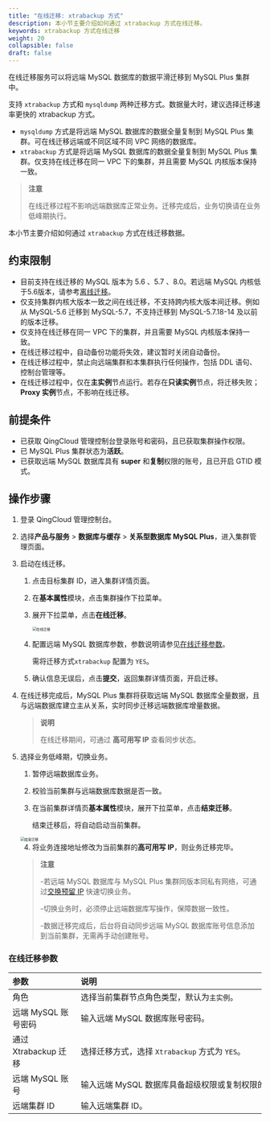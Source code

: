 ```yaml
---
title: "在线迁移: xtrabackup 方式"
description: 本小节主要介绍如何通过 xtrabackup 方式在线迁移。 
keywords: xtrabackup 方式在线迁移
weight: 20
collapsible: false
draft: false
---
```


在线迁移服务可以将远端 MySQL 数据库的数据平滑迁移到 MySQL Plus 集群中。

支持 `xtrabackup` 方式和 `mysqldump` 两种迁移方式。数据量大时，建议选择迁移速率更快的 xtrabackup 方式。

- `mysqldump` 方式是将远端 MySQL 数据库的数据全量复制到 MySQL Plus 集群。可在线迁移远端或不同区域不同 VPC 网络的数据库。
- `xtrabackup` 方式是将远端 MySQL 数据库的数据全量复制到 MySQL Plus 集群。仅支持在线迁移在同一 VPC 下的集群，并且需要 MySQL 内核版本保持一致。

> **注意**
> 
> 在线迁移过程不影响远端数据库正常业务。迁移完成后，业务切换请在业务低峰期执行。

本小节主要介绍如何通过 `xtrabackup` 方式在线迁移数据。

## 约束限制

- 目前支持在线迁移的 MySQL 版本为 5.6 、5.7 、8.0。若远端 MySQL 内核低于5.6版本，请参考[离线迁移](../data_transfer)。
- 仅支持集群内核大版本一致之间在线迁移，不支持跨内核大版本间迁移。例如从 MySQL-5.6 迁移到 MySQL-5.7，不支持迁移到 MySQL-5.7.18-14 及以前的版本迁移。
- 仅支持在线迁移在同一 VPC 下的集群，并且需要 MySQL 内核版本保持一致。
- 在线迁移过程中，自动备份功能将失效，建议暂时关闭自动备份。
- 在线迁移过程中，禁止向远端集群和本集群执行任何操作，包括 DDL 语句、控制台管理等。
- 在线迁移过程中，仅在**主实例**节点运行。若存在**只读实例**节点，将迁移失败；**Proxy 实例**节点，不影响在线迁移。

## 前提条件

- 已获取 QingCloud 管理控制台登录账号和密码，且已获取集群操作权限。
- 已 MySQL Plus 集群状态为**活跃**。
- 已获取远端 MySQL 数据库具有 **super** 和**复制**权限的账号，且已开启 GTID 模式。

## 操作步骤

1. 登录 QingCloud 管理控制台。
2. 选择**产品与服务** > **数据库与缓存** > **关系型数据库 MySQL Plus**，进入集群管理页面。
3. 启动在线迁移。
   1. 点击目标集群 ID，进入集群详情页面。
   2. 在**基本属性**模块，点击集群操作下拉菜单。
   3. 展开下拉菜单，点击**在线迁移**。

      <img src="../../../_images/migration_online2.png" alt="在线迁移" style="zoom:50%;" />

   4. 配置远端 MySQL 数据库参数，参数说明请参见[在线迁移参数](#在线迁移参数)。

      需将迁移方式`xtrabackup` 配置为 `YES`。

   5. 确认信息无误后，点击**提交**，返回集群详情页面，开启迁移。

4. 在线迁移完成后，MySQL Plus 集群将获取远端 MySQL 数据库全量数据，且与远端数据库建立主从关系，实时同步迁移远端数据库增量数据。

   > **说明**
   > 
   > 在线迁移期间，可通过 **高可用写 IP** 查看同步状态。

5. 选择业务低峰期，切换业务。

    1. 暂停远端数据库业务。
    2. 校验当前集群与远端数据库数据是否一致。
    3. 在当前集群详情页**基本属性**模块，展开下拉菜单，点击**结束迁移**。

       结束迁移后，将自动启动当前集群。

      <img src="../../../_images/end_migration.png" alt="结束迁移" style="zoom:50%;" />

    4. 将业务连接地址修改为当前集群的**高可用写 IP**，则业务迁移完毕。

   > **注意**
   >
   > -若远端 MySQL 数据库与 MySQL Plus 集群同版本同私有网络，可通过[交换预留 IP](../../mgt_connect/exchange_reservedip) 快速切换业务。
   >
   > -切换业务时，必须停止远端数据库写操作，保障数据一致性。
   >
   > -数据迁移完成后，后台将自动同步远端 MySQL 数据库账号信息添加到当前集群，无需再手动创建账号。

### 在线迁移参数

|  <span style="display:inline-block;width:120px">参数</span> | <span style="display:inline-block;width:480px">说明</span>  |
|:--- |:--- |
| 角色  | 选择当前集群节点角色类型，默认为`主实例`。 |
| 远端 MySQL 账号密码 |  输入远端 MySQL 数据库账号密码。 |
| 通过 Xtrabackup 迁移  | 选择迁移方式，选择 `Xtrabackup` 方式为 `YES`。|
| 远端 MySQL 账号 |  输入远端 MySQL 数据库具备超级权限或复制权限的账号。 |
| 远端集群 ID |  输入远端集群 ID。 |
